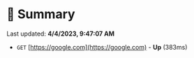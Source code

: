 # 📖 Summary
Last updated: **4/4/2023, 9:47:07 AM**

- `GET` [https://google.com](https://google.com) - **Up** (383ms)
